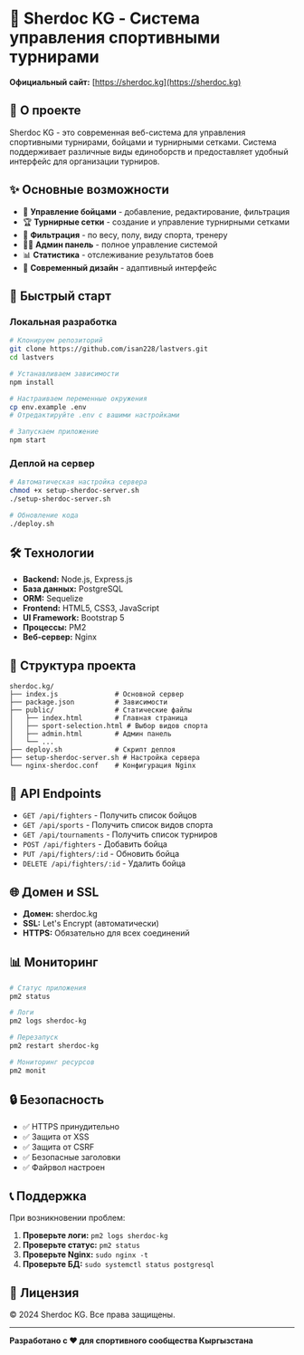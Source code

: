 # 🥊 Sherdoc KG - Система управления спортивными турнирами

**Официальный сайт:** [https://sherdoc.kg](https://sherdoc.kg)

## 🎯 О проекте

Sherdoc KG - это современная веб-система для управления спортивными турнирами, бойцами и турнирными сетками. Система поддерживает различные виды единоборств и предоставляет удобный интерфейс для организации турниров.

## ✨ Основные возможности

- 🥊 **Управление бойцами** - добавление, редактирование, фильтрация
- 🏆 **Турнирные сетки** - создание и управление турнирными сетками
- 🎯 **Фильтрация** - по весу, полу, виду спорта, тренеру
- 👨‍💼 **Админ панель** - полное управление системой
- 📊 **Статистика** - отслеживание результатов боев
- 🎨 **Современный дизайн** - адаптивный интерфейс

## 🚀 Быстрый старт

### Локальная разработка

```bash
# Клонируем репозиторий
git clone https://github.com/isan228/lastvers.git
cd lastvers

# Устанавливаем зависимости
npm install

# Настраиваем переменные окружения
cp env.example .env
# Отредактируйте .env с вашими настройками

# Запускаем приложение
npm start
```

### Деплой на сервер

```bash
# Автоматическая настройка сервера
chmod +x setup-sherdoc-server.sh
./setup-sherdoc-server.sh

# Обновление кода
./deploy.sh
```

## 🛠️ Технологии

- **Backend:** Node.js, Express.js
- **База данных:** PostgreSQL
- **ORM:** Sequelize
- **Frontend:** HTML5, CSS3, JavaScript
- **UI Framework:** Bootstrap 5
- **Процессы:** PM2
- **Веб-сервер:** Nginx

## 📁 Структура проекта

```
sherdoc.kg/
├── index.js              # Основной сервер
├── package.json          # Зависимости
├── public/               # Статические файлы
│   ├── index.html        # Главная страница
│   ├── sport-selection.html # Выбор видов спорта
│   ├── admin.html        # Админ панель
│   └── ...
├── deploy.sh             # Скрипт деплоя
├── setup-sherdoc-server.sh # Настройка сервера
└── nginx-sherdoc.conf    # Конфигурация Nginx
```

## 🔧 API Endpoints

- `GET /api/fighters` - Получить список бойцов
- `GET /api/sports` - Получить список видов спорта
- `GET /api/tournaments` - Получить список турниров
- `POST /api/fighters` - Добавить бойца
- `PUT /api/fighters/:id` - Обновить бойца
- `DELETE /api/fighters/:id` - Удалить бойца

## 🌐 Домен и SSL

- **Домен:** sherdoc.kg
- **SSL:** Let's Encrypt (автоматически)
- **HTTPS:** Обязательно для всех соединений

## 📊 Мониторинг

```bash
# Статус приложения
pm2 status

# Логи
pm2 logs sherdoc-kg

# Перезапуск
pm2 restart sherdoc-kg

# Мониторинг ресурсов
pm2 monit
```

## 🔒 Безопасность

- ✅ HTTPS принудительно
- ✅ Защита от XSS
- ✅ Защита от CSRF
- ✅ Безопасные заголовки
- ✅ Файрвол настроен

## 📞 Поддержка

При возникновении проблем:

1. **Проверьте логи:** `pm2 logs sherdoc-kg`
2. **Проверьте статус:** `pm2 status`
3. **Проверьте Nginx:** `sudo nginx -t`
4. **Проверьте БД:** `sudo systemctl status postgresql`

## 📝 Лицензия

© 2024 Sherdoc KG. Все права защищены.

---

**Разработано с ❤️ для спортивного сообщества Кыргызстана**
